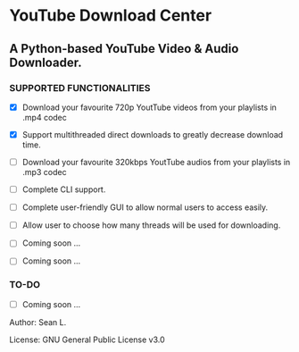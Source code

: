 # YouTube Download Center

## A Python-based YouTube Video &amp; Audio Downloader.


### SUPPORTED FUNCTIONALITIES
- [x] Download your favourite 720p YoutTube videos from your playlists in .mp4 codec
- [x] Support multithreaded direct downloads to greatly decrease download time.
- [ ] Download your favourite 320kbps YoutTube audios from your playlists in .mp3 codec
- [ ] Complete CLI support.
- [ ] Complete user-friendly GUI to allow normal users to access easily.
- [ ] Allow user to choose how many threads will be used for downloading.
- [ ] Coming soon ...
- [ ] Coming soon ...


### TO-DO
- [ ] Coming soon ...

Author: Sean L.

License: GNU General Public License v3.0
